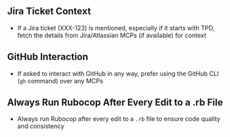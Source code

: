 ## Jira Ticket Context
- If a Jira ticket (XXX-123) is mentioned, especially if it starts with TPD, fetch the details from Jira/Atlassian MCPs (if available) for context

## GitHub Interaction
- If asked to interact with GitHub in any way, prefer using the GitHub CLI (`gh` command) over any MCPs

## Always Run Rubocop After Every Edit to a .rb File
- Always run Rubocop after every edit to a `.rb` file to ensure code quality and consistency
